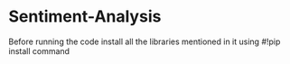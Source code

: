 # Sentiment-Analysis
Before running the code install all the libraries mentioned in it using #!pip install command

